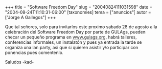 +++
title = "Software Freedom Day"
slug = "20040824111031598"
date = "2004-08-24T11:10:31-06:00"
[taxonomies]
tema = ["anuncios"]
autor = ["Jorge A Gallegos"]
+++

Que tal señores, solo para invitarlos este proximo sabado 28 de agosto a
la celebración del Software Freedom Day por parte de GULAgs, pueden
checar un pequeño programa en www.gulags.org, habrá talleres,
conferencias informales, un instalatón y pues ya entrada la tarde se
organiza una lan party, asi que si quieren asistir y/o participar con
ponencias pues comentenlo.

Saludos -kad-

